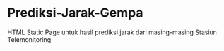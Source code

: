 # Prediksi-Jarak-Gempa
HTML Static Page untuk hasil prediksi jarak dari masing-masing Stasiun Telemonitoring
